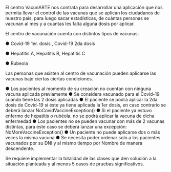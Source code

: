El centro VacunARTE nos contrata para desarrollar una aplicación que nos permita llevar el
control de las vacunas que se aplican los ciudadanos de nuestro país, para luego sacar
estadísticas, de cuántas personas se vacunan al mes y a cuantas les falta alguna dosis por
aplicar.

El centro de vacunación cuenta con distintos tipos de vacunas:

● Covid-19 1er. dosis , Covid-19 2da dosis

● Hepatitis A, Hepatitis B, Hepatitis C

● Rubeola

Las personas que asisten al centro de vacunación pueden aplicarse las vacunas bajo ciertas
ciertas condiciones.

● Los pacientes al momento de su creación no cuentan con ninguna vacuna aplicada
previamente
● Se considera vacunado para el Covid-19 cuando tiene las 2 dosis aplicadas
● El paciente se podrá aplicar la 2da dosis de Covid-19 si éste ya tiene aplicada la 1er
dosis, en caso contrario se deberá lanzar NoCovidVaccineException()
● Si el paciente ya estuvo enfermo de hepatitis o rubéola, no se podrá aplicar la vacuna
de dicha enfermedad
● Los pacientes no se pueden vacunar con más de 2 vacunas distintas, para este caso
se deberá lanzar una excepción: NoMoreVaccineException()
● Un paciente no puede aplicarse dos o más veces la misma vacuna
● Se necesita poder ordenar solo a los pacientes vacunados por su DNI y al mismo
tiempo por Nombre de manera descendente.

Se requiere implementar la totalidad de las clases que den solución a la situación planteada
y al menos 5 casos de pruebas significativos.
